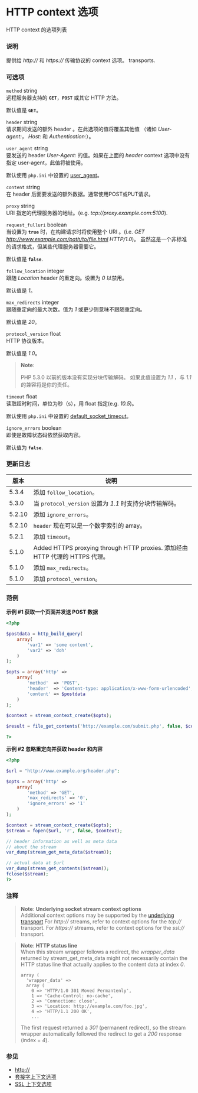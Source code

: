HTTP context 选项
=================

HTTP context 的选项列表

### 说明

提供给 *http://* 和 *https://* 传输协议的 context 选项。 transports.

### 可选项

`method` <span class="type">string</span>  
远程服务器支持的 **`GET`**，**`POST`** 或其它 HTTP 方法。

默认值是 **`GET`**。

`header` <span class="type">string</span>  
请求期间发送的额外 header 。在此选项的值将覆盖其他值 （诸如
*User-agent:*， *Host:* 和 *Authentication:*）。

`user_agent` <span class="type">string</span>  
要发送的 header *User-Agent:* 的值。如果在上面的 *header* context
选项中没有指定 user-agent，此值将被使用。

默认使用 `php.ini` 中设置的
<a href="/filesystem/setup.html#" class="link">user_agent</a>。

`content` <span class="type">string</span>  
在 header 后面要发送的额外数据。通常使用POST或PUT请求。

`proxy` <span class="type">string</span>  
URI 指定的代理服务器的地址。(e.g. *tcp://proxy.example.com:5100*).

`request_fulluri` <span class="type">boolean</span>  
当设置为 **`true`** 时，在构建请求时将使用整个 URI 。(i.e. *GET
http://www.example.com/path/to/file.html HTTP/1.0*)。
虽然这是一个非标准的请求格式，但某些代理服务器需要它。

默认值是 **`false`**.

`follow_location` <span class="type">integer</span>  
跟随 *Location* header 的重定向。设置为 *0* 以禁用。

默认值是 *1*。

`max_redirects` <span class="type">integer</span>  
跟随重定向的最大次数。值为 *1* 或更少则意味不跟随重定向。

默认值是 *20*。

`protocol_version` <span class="type">float</span>  
HTTP 协议版本。

默认值是 *1.0*。

> **Note**:
>
> PHP 5.3.0 以前的版本没有实现分块传输解码。 如果此值设置为 *1.1* ，与
> *1.1* 的兼容将是你的责任。

`timeout` <span class="type">float</span>  
读取超时时间，单位为秒（s），用 <span class="type">float</span>
指定(e.g. *10.5*)。

默认使用 `php.ini` 中设置的
<a href="/filesystem/setup.html#" class="link">default_socket_timeout</a>。

`ignore_errors` <span class="type">boolean</span>  
即使是故障状态码依然获取内容。

默认值为 **`false`**.

### 更新日志

| 版本   | 说明                                                                         |
|--------|------------------------------------------------------------------------------|
| 5.3.4  | 添加 `follow_location`。                                                     |
| 5.3.0  | 当 `protocol_version` 设置为 *1.1* 时支持分块传输解码。                      |
| 5.2.10 | 添加 `ignore_errors`。                                                       |
| 5.2.10 | `header` 现在可以是一个数字索引的 <span class="type">array</span>。          |
| 5.2.1  | 添加 `timeout`。                                                             |
| 5.1.0  | Added HTTPS proxying through HTTP proxies. 添加经由 HTTP 代理的 HTTPS 代理。 |
| 5.1.0  | 添加 `max_redirects`。                                                       |
| 5.1.0  | 添加 `protocol_version`。                                                    |

### 范例

**示例 \#1 获取一个页面并发送 POST 数据**

``` php
<?php

$postdata = http_build_query(
    array(
        'var1' => 'some content',
        'var2' => 'doh'
    )
);

$opts = array('http' =>
    array(
        'method'  => 'POST',
        'header'  => 'Content-type: application/x-www-form-urlencoded',
        'content' => $postdata
    )
);

$context = stream_context_create($opts);

$result = file_get_contents('http://example.com/submit.php', false, $context);

?>
```

**示例 \#2 忽略重定向并获取 header 和内容**

``` php
<?php

$url = "http://www.example.org/header.php";

$opts = array('http' =>
    array(
        'method' => 'GET',
        'max_redirects' => '0',
        'ignore_errors' => '1'
    )
);

$context = stream_context_create($opts);
$stream = fopen($url, 'r', false, $context);

// header information as well as meta data
// about the stream
var_dump(stream_get_meta_data($stream));

// actual data at $url
var_dump(stream_get_contents($stream));
fclose($stream);
?>
```

### 注释

> **Note**: **Underlying socket stream context options**  
> <span class="simpara"> Additional context options may be supported by
> the
> <a href="/transports/inet.html" class="link">underlying transport</a>
> For *http://* streams, refer to context options for the *tcp://*
> transport. For *https://* streams, refer to context options for the
> *ssl://* transport. </span>

> **Note**: **HTTP status line**  
> <span class="simpara"> When this stream wrapper follows a redirect,
> the *wrapper\_data* returned by <span
> class="function">stream\_get\_meta\_data</span> might not necessarily
> contain the HTTP status line that actually applies to the content data
> at index *0*. </span>
>
>     array (
>       'wrapper_data' =>
>       array (
>         0 => 'HTTP/1.0 301 Moved Permantenly',
>         1 => 'Cache-Control: no-cache',
>         2 => 'Connection: close',
>         3 => 'Location: http://example.com/foo.jpg',
>         4 => 'HTTP/1.1 200 OK',
>         ...
>
> <span class="simpara"> The first request returned a *301* (permanent
> redirect), so the stream wrapper automatically followed the redirect
> to get a *200* response (index = *4*). </span>

### 参见

-   <a href="/wrappers/http.html" class="xref">http://</a>
-   <a href="/context/socket.html" class="xref">套接字上下文选项</a>
-   <a href="/context/ssl.html" class="xref">SSL 上下文选项</a>
